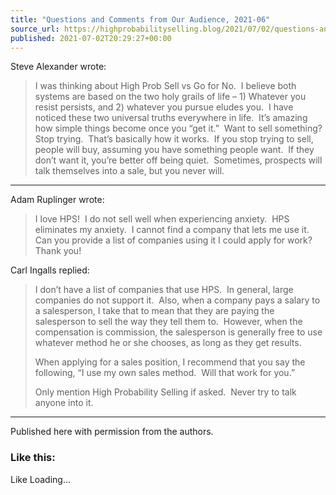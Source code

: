 ```yaml
---
title: "Questions and Comments from Our Audience, 2021-06"
source_url: https://highprobabilityselling.blog/2021/07/02/questions-and-comments-from-our-audience-2021-06
published: 2021-07-02T20:29:27+00:00
---
```

Steve Alexander wrote:



> I was thinking about High Prob Sell vs Go for No.  I believe both systems are based on the two holy grails of life – 1\) Whatever you resist persists, and 2\) whatever you pursue eludes you.  I have noticed these two universal truths everywhere in life.  It’s amazing how simple things become once you “get it.”  Want to sell something?  Stop trying.  That’s basically how it works.  If you stop trying to sell, people will buy, assuming you have something people want.  If they don’t want it, you’re better off being quiet.  Sometimes, prospects will talk themselves into a sale, but you never will.




---


Adam Ruplinger wrote:



> I love HPS!  I do not sell well when experiencing anxiety.  HPS eliminates my anxiety.  I cannot find a company that lets me use it.  Can you provide a list of companies using it I could apply for work?  Thank you!


Carl Ingalls replied: 



> I don’t have a list of companies that use HPS.  In general, large companies do not support it.  Also, when a company pays a salary to a salesperson, I take that to mean that they are paying the salesperson to sell the way they tell them to.  However, when the compensation is commission, the salesperson is generally free to use whatever method he or she chooses, as long as they get results.
> 
> 
> When applying for a sales position, I recommend that you say the following, “I use my own sales method.  Will that work for you.”
> 
> 
> Only mention High Probability Selling if asked.  Never try to talk anyone into it.




---


Published here with permission from the authors.   



### Like this:

Like Loading...
